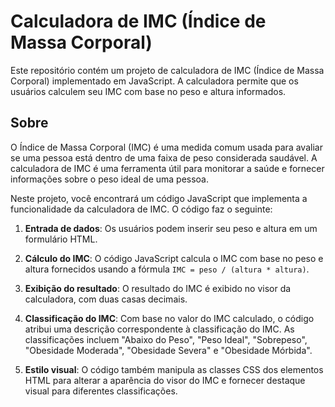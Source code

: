 # Calculadora de IMC (Índice de Massa Corporal)

Este repositório contém um projeto de calculadora de IMC (Índice de Massa Corporal) implementado em JavaScript. A calculadora permite que os usuários calculem seu IMC com base no peso e altura informados.

## Sobre

O Índice de Massa Corporal (IMC) é uma medida comum usada para avaliar se uma pessoa está dentro de uma faixa de peso considerada saudável. A calculadora de IMC é uma ferramenta útil para monitorar a saúde e fornecer informações sobre o peso ideal de uma pessoa.

Neste projeto, você encontrará um código JavaScript que implementa a funcionalidade da calculadora de IMC. O código faz o seguinte:

1. **Entrada de dados**: Os usuários podem inserir seu peso e altura em um formulário HTML.

2. **Cálculo do IMC**: O código JavaScript calcula o IMC com base no peso e altura fornecidos usando a fórmula `IMC = peso / (altura * altura)`.

3. **Exibição do resultado**: O resultado do IMC é exibido no visor da calculadora, com duas casas decimais.

4. **Classificação do IMC**: Com base no valor do IMC calculado, o código atribui uma descrição correspondente à classificação do IMC. As classificações incluem "Abaixo do Peso", "Peso Ideal", "Sobrepeso", "Obesidade Moderada", "Obesidade Severa" e "Obesidade Mórbida".

5. **Estilo visual**: O código também manipula as classes CSS dos elementos HTML para alterar a aparência do visor do IMC e fornecer destaque visual para diferentes classificações.

